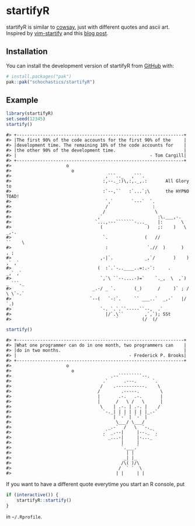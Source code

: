 
<!-- README.md is generated from README.Rmd. Please edit that file -->

# startifyR

<!-- badges: start -->
<!-- badges: end -->

startifyR is similar to [cowsay](https://github.com/sckott/cowsay), just
with different quotes and ascii art.  
Inspired by [vim-startify](https://github.com/mhinz/vim-startify) and
this [blog
post](https://blog.merlinsbeard.ai/how-to-show-an-ascii-art-welcome-screen-at-the-top-of-the-vim-terminal/).

## Installation

You can install the development version of startifyR from
[GitHub](https://github.com/) with:

``` r
# install.packages("pak")
pak::pak("schochastics/startifyR")
```

## Example

``` r
library(startifyR)
set.seed(12345)
startify()
```

    #> +----------------------------------------------------------------+
    #> |The first 90% of the code accounts for the first 90% of the     |
    #> |development time. The remaining 10% of the code accounts for    |
    #> |the other 90% of the development time.                          |
    #> |                                                   - Tom Cargill|
    #> +----------------------------------------------------------------+
    #>                     o
    #>                       o
    #>                                    ,```.._   ,```.
    #>                                   :,--._:)\,:,._,.:       All Glory to
    #>                                   :`--,``   :`...`;\      the HYPNO TOAD!
    #>                                    `,`       `---`  `.
    #>                                    /                 :
    #>                                   /                   \
    #>                                 ,`                     :\.___,-.
    #>                                `...,---```````-..._    |:       \
    #>                                  (                 )   ;:    )   \  _,-.
    #>                                   `.              (   //          ``    \
    #>                                    :               `.//  )      )     , ;
    #>                                  ,-|`.            _,`/       )    ) ,` ,`
    #>                                 (  :`.`-..____..=:.-`:     .     _,` ,`
    #>                                  `,`\ ``--....-)=`    `._,  \  ,`) _ ```._
    #>                               _.-/ _ `.       (_)      /     )` ; / \ \`-.`
    #>                              `--(   `-:`.     `` ___..`  _,-`   |/   `.)
    #>                                  `-. `.`.``-----``--,  .`
    #>                                    |/`.\``        ,`,`); SSt
    #>                                        `         (/  (/

``` r
startify()
```

    #> +----------------------------------------------------------------+
    #> |What one programmer can do in one month, two programmers can    |
    #> |do in two months.                                               |
    #> |                                           - Frederick P. Brooks|
    #> +----------------------------------------------------------------+
    #>                     o
    #>                       o
    #>                                      .--`````````--.
    #>                                   .`      .---.      `.
    #>                                  /    .-----------.    \
    #>                                 /        .-----.        \
    #>                                 |       .-.   .-.       |
    #>                                 |      /   \ /   \      |
    #>                                  \    | .-. | .-. |    /
    #>                                   `-._| | | | | | |_.-`
    #>                                       | `-` | `-` |
    #>                                        \___/ \___/
    #>                                     _.-`  /   \  `-._
    #>                                   .` _.--|     |--._ `.
    #>                                   ` _...-|     |-..._ `
    #>                                          |     |
    #>                                          `.___.`
    #>                                            | |
    #>                                           _| |_
    #>                                          /\( )/\
    #>                                         /  ` `  \
    #>                                        | |     | |

If you want to have a different quote everytime you start an R console,
put

``` r
if (interactive()) {
    startifyR::startify()
}
```

in `~/.Rprofile`.
